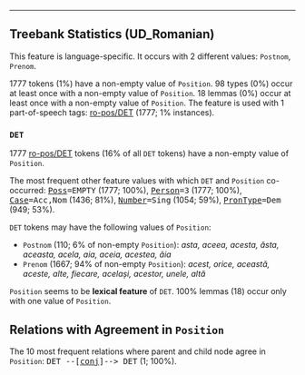 

--------------------------------------------------------------------------------

## Treebank Statistics (UD_Romanian)

This feature is language-specific.
It occurs with 2 different values: `Postnom`, `Prenom`.

1777 tokens (1%) have a non-empty value of `Position`.
98 types (0%) occur at least once with a non-empty value of `Position`.
18 lemmas (0%) occur at least once with a non-empty value of `Position`.
The feature is used with 1 part-of-speech tags: [ro-pos/DET]() (1777; 1% instances).

### `DET`

1777 [ro-pos/DET]() tokens (16% of all `DET` tokens) have a non-empty value of `Position`.

The most frequent other feature values with which `DET` and `Position` co-occurred: <tt><a href="Poss.html">Poss</a>=EMPTY</tt> (1777; 100%), <tt><a href="Person.html">Person</a>=3</tt> (1777; 100%), <tt><a href="Case.html">Case</a>=Acc,Nom</tt> (1436; 81%), <tt><a href="Number.html">Number</a>=Sing</tt> (1054; 59%), <tt><a href="PronType.html">PronType</a>=Dem</tt> (949; 53%).

`DET` tokens may have the following values of `Position`:

* `Postnom` (110; 6% of non-empty `Position`): <em>asta, aceea, acesta, ăsta, aceasta, acela, aia, aceia, acestea, ăia</em>
* `Prenom` (1667; 94% of non-empty `Position`): <em>acest, orice, această, aceste, alte, fiecare, același, acestor, unele, altă</em>

`Position` seems to be **lexical feature** of `DET`. 100% lemmas (18) occur only with one value of `Position`.

## Relations with Agreement in `Position`

The 10 most frequent relations where parent and child node agree in `Position`:
<tt>DET --[<a href="../dep/conj.html">conj</a>]--> DET</tt> (1; 100%).

